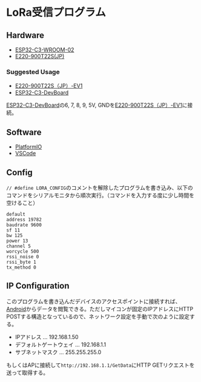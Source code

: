 # LoRa受信プログラム

## Hardware

* [ESP32-C3-WROOM-02](https://akizukidenshi.com/catalog/g/g117493/)
* [E220-900T22S(JP)](https://dragon-torch.tech/rf-modules/lora/e220-900t22s-jp)

### Suggested Usage

* [E220-900T22S（JP）-EV1](https://dragon-torch.tech/rf-modules/lora/e220-900t22s-jp-ev1)
* [ESP32-C3-DevBoard](https://github.com/21km43/ESP32-C3-DevBoard)

[ESP32-C3-DevBoard](https://github.com/21km43/ESP32-C3-DevBoard)の6, 7, 8, 9, 5V, GNDを[E220-900T22S（JP）-EV1](https://dragon-torch.tech/rf-modules/lora/e220-900t22s-jp-ev1)に接続。

## Software

* [PlatformIO](https://platformio.org)
* [VSCode](https://code.visualstudio.com)

## Config

`// #define LORA_CONFIG`のコメントを解除したプログラムを書き込み、以下のコマンドをシリアルモニタから順次実行。（コマンドを入力する度に少し時間を空けること）

```
default
address 19782
baudrate 9600
sf 11
bw 125
power 13
channel 5
worcycle 500
rssi_noise 0
rssi_byte 1
tx_method 0
```

## IP Configuration

このプログラムを書き込んだデバイスのアクセスポイントに接続すれば、[Android](https://github.com/WASA-EET/EET23)からデータを閲覧できる。ただしマイコンが固定のIPアドレスにHTTP POSTする構造となっているので、ネットワーク設定を手動で次のように設定する。

* IPアドレス ... 192.168.1.50
* デフォルトゲートウェイ ... 192.168.1.1
* サブネットマスク ... 255.255.255.0

もしくはAPに接続して`http://192.168.1.1/GetData`にHTTP GETリクエストを送って取得する。
